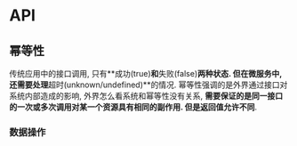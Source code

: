 # API
## 幂等性
传统应用中的接口调用, 只有**成功(true)**和**失败(false)**两种状态. 但在微服务中, 还需要处理**超时(unknown/undefined)**的情况.
幂等性强调的是外界通过接口对系统内部造成的影响, 外界怎么看系统和幂等性没有关系, **需要保证的是同一接口的一次或多次调用对某一个资源具有相同的副作用. 但是返回值允许不同**.

### 数据操作

